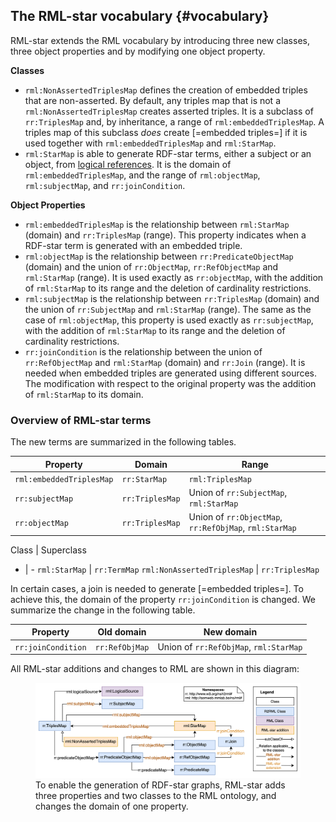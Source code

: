 ## The RML-star vocabulary {#vocabulary}

RML-star extends the RML vocabulary by introducing three new classes, three object properties and by modifying one object property. 


**Classes**

-  `rml:NonAssertedTriplesMap` defines the creation of embedded triples that are non-asserted. By default, any triples map that is not a `rml:NonAssertedTriplesMap` creates asserted triples. It is a subclass of `rr:TriplesMap` and, by inheritance, a range of `rml:embeddedTriplesMap`. A triples map of this subclass *does* create [=embedded triples=] if it is used together with `rml:embeddedTriplesMap` and `rml:StarMap`.
-  `rml:StarMap` is able to generate RDF-star terms, either a subject or an object, from [logical references](https://rml.io/specs/rml/#reference). It is the domain of `rml:embeddedTriplesMap`, and the range of `rml:objectMap`, `rml:subjectMap`, and `rr:joinCondition`.

**Object Properties**

-  `rml:embeddedTriplesMap` is the relationship between `rml:StarMap` (domain) and `rr:TriplesMap` (range). This property indicates when a RDF-star term is generated with an embedded triple. 
-  `rml:objectMap` is the relationship between `rr:PredicateObjectMap` (domain) and the union of `rr:ObjectMap`, `rr:RefObjectMap` and `rml:StarMap` (range). It is used exactly as `rr:objectMap`, with the addition of `rml:StarMap` to its range and the deletion of cardinality restrictions.
-  `rml:subjectMap` is the relationship between `rr:TriplesMap` (domain) and the union of `rr:SubjectMap` and `rml:StarMap` (range). The same as the case of `rml:objectMap`, this property is used exactly as `rr:subjectMap`, with the addition of `rml:StarMap` to its range and the deletion of cardinality restrictions.
-  `rr:joinCondition` is the relationship between the union of `rr:RefObjectMap` and `rml:StarMap` (domain) and `rr:Join` (range). It is needed when embedded triples are generated using different sources. The modification with respect to the original property was the addition of `rml:StarMap` to its domain.



### Overview of RML-star terms
The new terms are summarized in the following tables.

Property | Domain | Range
-|-|-
`rml:embeddedTriplesMap` | `rr:StarMap` |  `rml:TriplesMap`
`rr:subjectMap` | `rr:TriplesMap` | Union of `rr:SubjectMap`, `rml:StarMap`
`rr:objectMap` | `rr:TriplesMap` | Union of `rr:ObjectMap`, `rr:RefObjMap`, `rml:StarMap`

Class | Superclass 
- | -
`rml:StarMap` | `rr:TermMap`
`rml:NonAssertedTriplesMap` | `rr:TriplesMap`

In certain cases, a join is needed to generate [=embedded triples=]. To achieve this, the domain of the property `rr:joinCondition` is changed. We summarize the change in the following table.

Property | Old domain | New domain
-|-|-
`rr:joinCondition` | `rr:RefObjMap` | Union of `rr:RefObjMap`, `rml:StarMap`

All RML-star additions and changes to RML are shown in this diagram:
<figure>
  <img src="./resources/images/rml-star_diagram.png" alt="Target structure"/>
  <figcaption>To enable the generation of RDF-star graphs, RML-star adds three properties and two classes to the RML ontology, and changes the domain of one property.</figcaption>
</figure>
